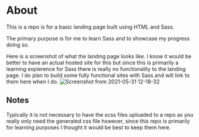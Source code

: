 # About
This is a repo is for a basic landing page built using HTML and Sass. 

The primary purpose is for me to learn Sass and to showcase my progress doing so.

Here is a screenshot of what the landing page looks like. I know it would be better to have an actual hosted site for this but since this is primarily a learning expierence for Sass there is really no functionality to the landing page. I do plan to build some fully functional sites with Sass and will link to them here when I do.
![Screenshot from 2021-05-31 12-18-32](https://user-images.githubusercontent.com/17036585/120229434-6121d200-c20a-11eb-8388-9a1437db46b2.png)


## Notes
Typically it is not necessary to have the scss files uploaded to a repo as you really only need the generated css file however, since this repo is primarily for learning purposes I thought it would be best to keep them here.

